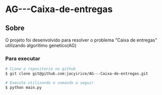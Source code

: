 ﻿# AG---Caixa-de-entregas
## Sobre
O projeto foi desenvolvido para resolver o problema "Caixa de entregas" utilizando algoritimo genetico(AG)
### Para executar
```bash
# CLone o repositorio no github
$ git clone git@github.com:jacyirice/AG---Caixa-de-entregas.git

# Execute utilizando o comando a seguir
$ python main.py
